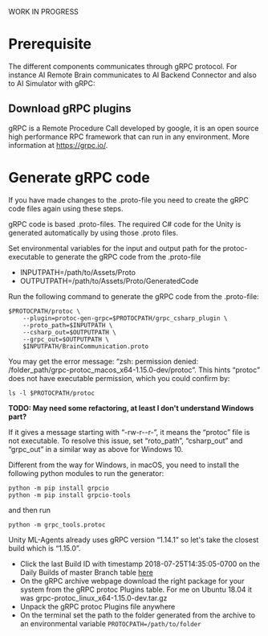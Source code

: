 WORK IN PROGRESS

# Prerequisite
The different components communicates through gRPC protocol. For instance AI Remote Brain communicates to AI Backend Connector and also to AI Simulator with gRPC:

## Download gRPC plugins
gRPC is a Remote Procedure Call developed by google, it is an open source high performance RPC framework that can run in any environment. More information at https://grpc.io/.

# Generate gRPC code
If you have made changes to the .proto-file you need to create the gRPC code files again using these steps.

gRPC code is based .proto-files. The required C# code for the Unity is generated automatically by using those .proto files.

Set environmental variables for the input and output path for the protoc-executable to generate the gRPC code from the .proto-file
- INPUTPATH=/path/to/Assets/Proto
- OUTPUTPATH=/path/to/Assets/Proto/GeneratedCode

Run the following command to generate the gRPC code from the .proto-file:
```
$PROTOCPATH/protoc \
    --plugin=protoc-gen-grpc=$PROTOCPATH/grpc_csharp_plugin \
    --proto_path=$INPUTPATH \
    --csharp_out=$OUTPUTPATH \
    --grpc_out=$OUTPUTPATH \
    $INPUTPATH/BrainCommunication.proto
```


You may get the error message: “zsh: permission denied: /folder_path/grpc-protoc_macos_x64-1.15.0-dev/protoc”. This hints “protoc” does not have executable permission, which you could confirm by:
```
ls -l $PROTOCPATH/protoc 
```

**TODO: May need some refactoring, at least I don't understand Windows part?**

If it gives a message starting with “-rw-r--r-”, it means the “protoc” file is not executable. To resolve this issue, set “roto_path”, “csharp_out” and “grpc_out” in a similar way as above for Windows 10.

Different from the way for Windows, in macOS, you need to install the following python modules to run the generator:
```
python -m pip install grpcio
python -m pip install grpcio-tools
```
and then run
```
python -m grpc_tools.protoc
```


Unity ML-Agents already uses gRPC version “1.14.1” so let's take the closest build which is “1.15.0”.

- Click the last Build ID with timestamp 2018-07-25T14:35:05-0700 on the Daily Builds of master Branch table [here](https://packages.grpc.io/)
- On the gRPC archive webpage download the right package for your system from the gRPC protoc Plugins table. For me on Ubuntu 18.04 it was grpc-protoc_linux_x64-1.15.0-dev.tar.gz
- Unpack the gRPC protoc Plugins file anywhere
- On the terminal set the path to the folder generated from the archive to an environmental variable `PROTOCPATH=/path/to/folder`